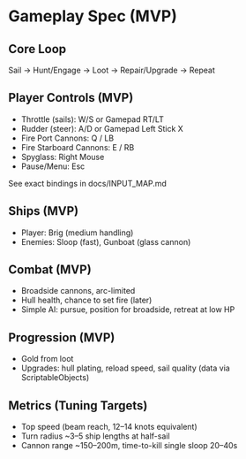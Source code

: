 # Gameplay Spec (MVP)

## Core Loop
Sail → Hunt/Engage → Loot → Repair/Upgrade → Repeat

## Player Controls (MVP)
- Throttle (sails): W/S or Gamepad RT/LT
- Rudder (steer): A/D or Gamepad Left Stick X
- Fire Port Cannons: Q / LB
- Fire Starboard Cannons: E / RB
- Spyglass: Right Mouse
- Pause/Menu: Esc

See exact bindings in docs/INPUT_MAP.md

## Ships (MVP)
- Player: Brig (medium handling)
- Enemies: Sloop (fast), Gunboat (glass cannon)

## Combat (MVP)
- Broadside cannons, arc-limited
- Hull health, chance to set fire (later)
- Simple AI: pursue, position for broadside, retreat at low HP

## Progression (MVP)
- Gold from loot
- Upgrades: hull plating, reload speed, sail quality (data via ScriptableObjects)

## Metrics (Tuning Targets)
- Top speed (beam reach, 12–14 knots equivalent)
- Turn radius ~3–5 ship lengths at half-sail
- Cannon range ~150–200m, time-to-kill single sloop 20–40s